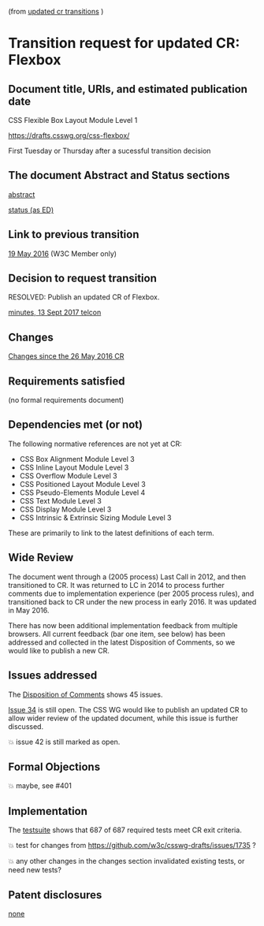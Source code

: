 (from [updated cr transitions](https://www.w3.org/Guide/transitions?profile=CR&cr=substantive) )

# Transition request for updated CR: Flexbox 

## Document title, URIs, and estimated publication date

CSS Flexible Box Layout Module Level 1

https://drafts.csswg.org/css-flexbox/

First Tuesday or Thursday after a sucessful transition decision

## The document Abstract and Status sections

[abstract](https://drafts.csswg.org/css-flexbox/#abstract)

[status (as ED)](https://drafts.csswg.org/css-flexbox/#status)

## Link to previous transition

[19 May 2016](https://lists.w3.org/Archives/Member/chairs/2016AprJun/0053.html) (W3C Member only)

## Decision to request transition

RESOLVED: Publish an updated CR of Flexbox.

[minutes, 13 Sept 2017 telcon](https://lists.w3.org/Archives/Public/www-style/2017Sep/0028.html)

## Changes

[Changes since the 26 May 2016 CR](https://drafts.csswg.org/css-flexbox/#changes-20160526)

## Requirements satisfied

(no formal requirements document)

## Dependencies met (or not)

The following normative references are not yet at CR:

* CSS Box Alignment Module Level 3
* CSS Inline Layout Module Level 3
* CSS Overflow Module Level 3
* CSS Positioned Layout Module Level 3
* CSS Pseudo-Elements Module Level 4
* CSS Text Module Level 3
* CSS Display Module Level 3
* CSS Intrinsic & Extrinsic Sizing Module Level 3

These are primarily to link to the latest definitions of each term.

## Wide Review

The document went through a (2005 process) Last Call in 2012,
and then transitioned to CR. It was returned to LC in 2014 to
process further comments due to implementation experience
(per 2005 process rules), and transitioned back to CR 
under the new process in early 2016. It was updated in May 2016.

There has now been additional implementation feedback 
from multiple browsers. All current feedback (bar one item, see below) has 
been addressed and collected in the latest Disposition 
of Comments, so we would like to publish a new CR.

## Issues addressed

The [Disposition of Comments](https://drafts.csswg.org/css-flexbox-1/issues-cr-20160526) shows 45 issues.

[Issue 34](https://github.com/w3c/csswg-drafts/issues/1322) is still open. The CSS WG would like to publish 
an updated CR to allow wider review of the updated document, while this issue is further discussed.

:boom: issue 42 is still marked as open. 

## Formal Objections

 :boom: maybe, see #401

## Implementation

The [testsuite](https://test.csswg.org/harness/results/css-flexbox-1_dev/grouped/) shows that
687 of 687 required tests meet CR exit criteria.

:boom: test for changes from https://github.com/w3c/csswg-drafts/issues/1735 ?

:boom: any other changes in the changes section invalidated existing tests, or need new tests?

## Patent disclosures

[none](https://www.w3.org/2004/01/pp-impl/32061/status)
